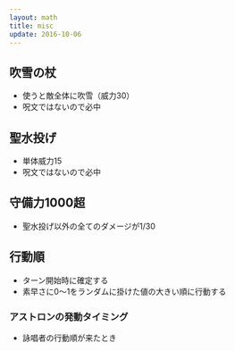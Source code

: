 ```yaml
---
layout: math
title: misc
update: 2016-10-06
---
```



## 吹雪の杖

* 使うと敵全体に吹雪（威力30）
* 呪文ではないので必中

## 聖水投げ

* 単体威力15
* 呪文ではないので必中

## 守備力1000超

* 聖水投げ以外の全てのダメージが1/30

## 行動順

* ターン開始時に確定する
* 素早さに0～1をランダムに掛けた値の大きい順に行動する

### アストロンの発動タイミング

* 詠唱者の行動順が来たとき
